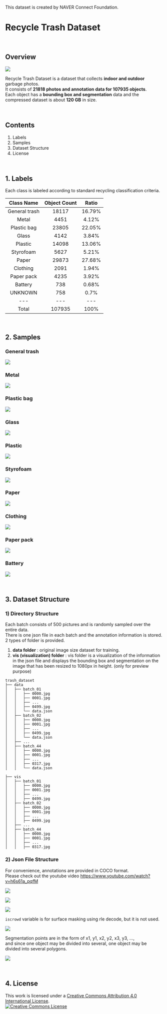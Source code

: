 This dataset is created by NAVER Connect Foundation.

# Recycle Trash Dataset

<br>
 
## Overview
![](img/animation.gif)

Recycle Trash Dataset is a dataset that collects **indoor and outdoor** garbage photos.  
It consists of **21818 photos and annotation data for 107935 objects**.  
Each object has a **bounding box and segmentation** data and the compressed dataset is about **120 GB** in size.

<br>

## Contents
1. Labels
2. Samples
3. Dataset Structure
4. License

<br>

## 1. Labels
Each class is labeled according to standard recycling classification criteria.

| Class Name | Object Count | Ratio |
| :---: | :---: | :---: |
General trash | 18117 | 16.79%
Metal | 4451 | 4.12%
Plastic bag | 23805 | 22.05%
Glass | 4142 | 3.84%
Plastic | 14098 | 13.06%
Styrofoam | 5627 | 5.21%
Paper | 29873 | 27.68%
Clothing | 2091 | 1.94%
Paper pack | 4235 | 3.92%
Battery | 738 | 0.68%
UNKNOWN | 758 | 0.7%
--- | --- | ---
Total | 107935 | 100%

<br>

## 2. Samples

### General trash
![](img/1.jpg)

### Metal
![](img/2.jpg)

### Plastic bag
![](img/3.jpg)

### Glass
![](img/4.jpg)

### Plastic
![](img/5.jpg)

### Styrofoam
![](img/6.jpg)

### Paper
![](img/7.jpg)

### Clothing
![](img/8.jpg)

### Paper pack
![](img/9.jpg)

### Battery
![](img/10.jpg)

<br>

## 3. Dataset Structure

### 1) Directory Structure
Each batch consists of 500 pictures and is randomly sampled over the entire data.  
There is one json file in each batch and the annotation information is stored. 2 types of folder is provided.
1. **data folder** : original image size dataset for training.
2. **vis (visualization) folder** : vis folder is a visualization of the information in the json file and displays the bounding box and segmentation on the image that has been resized to 1080px in height. (only for preview purpose)
```
trash_dataset
├── data
│   ├── batch_01
│   │   ├── 0000.jpg
│   │   ├── 0001.jpg
│   │   ├── ...
│   │   ├── 0499.jpg
│   │   └── data.json
│   ├── batch_02
│   │   ├── 0000.jpg
│   │   ├── 0001.jpg
│   │   ├── ...
│   │   ├── 0499.jpg
│   │   └── data.json
│   ├── ...
│   ├── batch_44
│   │   ├── 0000.jpg
│   │   ├── 0001.jpg
│   │   ├── ...
│   │   ├── 0317.jpg
│   │   └── data.json

├── vis
│   ├── batch_01
│   │   ├── 0000.jpg
│   │   ├── 0001.jpg
│   │   ├── ...
│   │   ├── 0499.jpg
│   ├── batch_02
│   │   ├── 0000.jpg
│   │   ├── 0001.jpg
│   │   ├── ...
│   │   ├── 0499.jpg
│   ├── ...
│   ├── batch_44
│   │   ├── 0000.jpg
│   │   ├── 0001.jpg
│   │   ├── ...
│   │   ├── 0317.jpg
```

### 2) Json File Structure
For convenience, annotations are provided in COCO format.  
Please check out the youtube video https://www.youtube.com/watch?v=h6s61a_pqfM

![](img/11.jpg)

![](img/12.jpg)

![](img/13.jpg)

```iscrowd``` variable is for surface masking using rle decode, but it is not used.

![](img/14.jpg)

Segmentation points are in the form of x1, y1, x2, y2, x3, y3, ...,  
and since one object may be divided into several, one object may be divided into several polygons.

![](img/15.jpg)

<br>

## 4. License
This work is licensed under a <a rel="license" href="http://creativecommons.org/licenses/by/4.0/">Creative Commons Attribution 4.0 International License</a>.<br />
<a rel="license" href="http://creativecommons.org/licenses/by/4.0/"><img alt="Creative Commons License" style="border-width:0" src="https://i.creativecommons.org/l/by/4.0/88x31.png" /></a><br />
